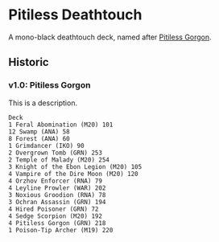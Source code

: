 # Pitiless Deathtouch
A mono-black deathtouch deck, named after [Pitiless Gorgon](https://gatherer.wizards.com/pages/Card/Details.aspx?multiverseid=452968).

## Historic
### v1.0: Pitiless Gorgon
This is a description.
```
Deck
1 Feral Abomination (M20) 101
12 Swamp (ANA) 58
8 Forest (ANA) 60
1 Grimdancer (IKO) 90
2 Overgrown Tomb (GRN) 253
2 Temple of Malady (M20) 254
3 Knight of the Ebon Legion (M20) 105
4 Vampire of the Dire Moon (M20) 120
4 Orzhov Enforcer (RNA) 79
4 Leyline Prowler (WAR) 202
3 Noxious Groodion (RNA) 78
3 Ochran Assassin (GRN) 194
4 Hired Poisoner (GRN) 72
4 Sedge Scorpion (M20) 192
4 Pitiless Gorgon (GRN) 218
1 Poison-Tip Archer (M19) 220

```